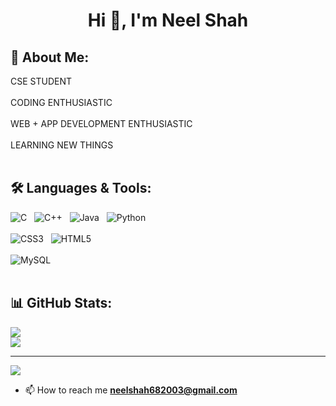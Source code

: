 <h1 align="center">Hi 👋, I'm Neel Shah</h1>

##  🚀 About Me:
CSE STUDENT<br><br>CODING ENTHUSIASTIC<br><br>WEB + APP DEVELOPMENT ENTHUSIASTIC<br><br>LEARNING NEW THINGS<br/><br/>

## 🛠 Languages & Tools:
![C](https://img.shields.io/badge/c-%2300599C.svg?style=for-the-badge&logo=c&logoColor=white)&nbsp;&nbsp; ![C++](https://img.shields.io/badge/c++-%2300599C.svg?style=for-the-badge&logo=c%2B%2B&logoColor=white)&nbsp;&nbsp; ![Java](https://img.shields.io/badge/java-%23ED8B00.svg?style=for-the-badge&logo=java&logoColor=white)&nbsp;&nbsp; ![Python](https://img.shields.io/badge/python-3670A0?style=for-the-badge&logo=python&logoColor=ffdd54)<br/><br/> ![CSS3](https://img.shields.io/badge/css3-%231572B6.svg?style=for-the-badge&logo=css3&logoColor=white)&nbsp;&nbsp; ![HTML5](https://img.shields.io/badge/html5-%23E34F26.svg?style=for-the-badge&logo=html5&logoColor=white)<br/><br/>  ![MySQL](https://img.shields.io/badge/mysql-%2300f.svg?style=for-the-badge&logo=mysql&logoColor=white)<br/><br/>

## 📊 GitHub Stats:
![](https://github-readme-stats.vercel.app/api?username=neel-shah-683&theme=light&hide_border=false&include_all_commits=false&count_private=false)<br/>
![](https://github-readme-stats.vercel.app/api/top-langs/?username=neel-shah-683&theme=light&hide_border=false&include_all_commits=false&count_private=false&layout=compact)

---
[![](https://visitcount.itsvg.in/api?id=neel-shah-683&icon=5&color=0)](https://visitcount.itsvg.in)

- 📫 How to reach me **neelshah682003@gmail.com**


